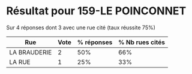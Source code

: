 # Résultat pour 159-LE POINCONNET

Sur 4 réponses dont 3 avec une rue cité (taux réussite 75%)

| Rue | Vote | % réponses | % Nb rues cités|
|-----|------|------------|----------------|
| LA BRAUDERIE | 2 | 50% | 66%|
| LA RUE | 1 | 25% | 33%|
